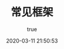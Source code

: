 ---
pageComponent:
  name: Catalogue
  data:
    path: 40.常见框架/46.RPC
    imgUrl: /img/web.png
    description: spring、springboot、netty
title: 常见框架
date: 2020-03-11 21:50:53
permalink: /structure/RPC/
sidebar: false
article: false
comment: false
editLink: false
author:
  name: xugaoyi
  link: https://github.com/xugaoyi
---